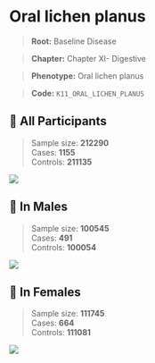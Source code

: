 # Oral lichen planus

> **Root:** Baseline Disease  

> **Chapter:** Chapter XI- Digestive  

> **Phenotype:** Oral lichen planus  

> **Code:** `K11_ORAL_LICHEN_PLANUS`

## 🧪 All Participants  
> Sample size: **212290**  
> Cases: **1155**  
> Controls: **211135**
<img src="/Disease/Figures/ALL/Incidence/K11_ORAL_LICHEN_PLANUS.png"/>
<CsvTable src="/public/Disease/Data/ALL/Incidence/COX_K11_ORAL_LICHEN_PLANUS.csv" label="🔍 View full results" />

## 👨 In Males  
> Sample size: **100545**  
> Cases: **491**  
> Controls: **100054**
<img src="/Disease/Figures/Male/Incidence/K11_ORAL_LICHEN_PLANUS.png"/>
<CsvTable src="/public/Disease/Data/Male/Incidence/COX_K11_ORAL_LICHEN_PLANUS.csv" label="🔍 View full results" />

## 👩 In Females  
> Sample size: **111745**  
> Cases: **664**  
> Controls: **111081**
<img src="/Disease/Figures/Female/Incidence/K11_ORAL_LICHEN_PLANUS.png"/>
<CsvTable src="/public/Disease/Data/Female/Incidence/COX_K11_ORAL_LICHEN_PLANUS.csv" label="🔍 View full results" />
